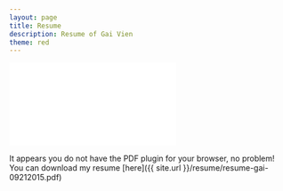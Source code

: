 ```yaml
---
layout: page
title: Resume
description: Resume of Gai Vien
theme: red
---
```


<object data="/resume/resume-gai-09212015.pdf" type="application/pdf" style="height:100vh; width: 100%;">
    <embed src="/resume/resume-gai-09212015.pdf" type="application/pdf" />
    <p>It appears you do not have the PDF plugin for your browser, no problem! You can download my resume [here]({{ site.url }}/resume/resume-gai-09212015.pdf)</p>
</object>